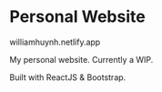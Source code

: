 # Personal Website

williamhuynh.netlify.app

My personal website. Currently a WIP.

Built with ReactJS & Bootstrap.
